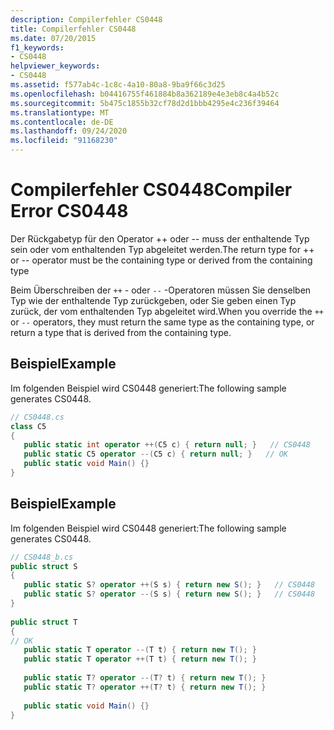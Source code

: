 ```yaml
---
description: Compilerfehler CS0448
title: Compilerfehler CS0448
ms.date: 07/20/2015
f1_keywords:
- CS0448
helpviewer_keywords:
- CS0448
ms.assetid: f577ab4c-1c8c-4a10-80a8-9ba9f66c3d25
ms.openlocfilehash: b04416755f461884b8a362189e4e3eb8c4a4b52c
ms.sourcegitcommit: 5b475c1855b32cf78d2d1bbb4295e4c236f39464
ms.translationtype: MT
ms.contentlocale: de-DE
ms.lasthandoff: 09/24/2020
ms.locfileid: "91168230"
---
```

# <a name="compiler-error-cs0448"></a><span data-ttu-id="63508-103">Compilerfehler CS0448</span><span class="sxs-lookup"><span data-stu-id="63508-103">Compiler Error CS0448</span></span>

<span data-ttu-id="63508-104">Der Rückgabetyp für den Operator ++ oder -- muss der enthaltende Typ sein oder vom enthaltenden Typ abgeleitet werden.</span><span class="sxs-lookup"><span data-stu-id="63508-104">The return type for ++ or -- operator must be the containing type or derived from the containing type</span></span>  
  
 <span data-ttu-id="63508-105">Beim Überschreiben der `++` - oder `--` -Operatoren müssen Sie denselben Typ wie der enthaltende Typ zurückgeben, oder Sie geben einen Typ zurück, der vom enthaltenden Typ abgeleitet wird.</span><span class="sxs-lookup"><span data-stu-id="63508-105">When you override the `++` or `--` operators, they must return the same type as the containing type, or return a type that is derived from the containing type.</span></span>  
  
## <a name="example"></a><span data-ttu-id="63508-106">Beispiel</span><span class="sxs-lookup"><span data-stu-id="63508-106">Example</span></span>  

 <span data-ttu-id="63508-107">Im folgenden Beispiel wird CS0448 generiert:</span><span class="sxs-lookup"><span data-stu-id="63508-107">The following sample generates CS0448.</span></span>  
  
```csharp  
// CS0448.cs  
class C5  
{  
   public static int operator ++(C5 c) { return null; }   // CS0448  
   public static C5 operator --(C5 c) { return null; }   // OK  
   public static void Main() {}  
}  
```  
  
## <a name="example"></a><span data-ttu-id="63508-108">Beispiel</span><span class="sxs-lookup"><span data-stu-id="63508-108">Example</span></span>  

 <span data-ttu-id="63508-109">Im folgenden Beispiel wird CS0448 generiert:</span><span class="sxs-lookup"><span data-stu-id="63508-109">The following sample generates CS0448.</span></span>  
  
```csharp  
// CS0448_b.cs  
public struct S  
{  
   public static S? operator ++(S s) { return new S(); }   // CS0448  
   public static S? operator --(S s) { return new S(); }   // CS0448  
}  
  
public struct T  
{  
// OK  
   public static T operator --(T t) { return new T(); }  
   public static T operator ++(T t) { return new T(); }  
  
   public static T? operator --(T? t) { return new T(); }  
   public static T? operator ++(T? t) { return new T(); }  
  
   public static void Main() {}  
}  
```
